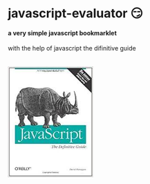 # javascript-evaluator 😏                                
#### a very simple javascript bookmarklet 
 
with the help of javascript the difinitive guide<br/><br/><br/>
![difinitive guide](download.jpg)
